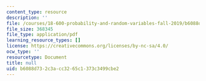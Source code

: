 ```yaml
---
content_type: resource
description: ''
file: /courses/18-600-probability-and-random-variables-fall-2019/b6088d732c3acc3265c1373c3499cbe2_MIT18_600F19_lec32.pdf
file_size: 368345
file_type: application/pdf
learning_resource_types: []
license: https://creativecommons.org/licenses/by-nc-sa/4.0/
ocw_type: ''
resourcetype: Document
title: null
uid: b6088d73-2c3a-cc32-65c1-373c3499cbe2
---
```

